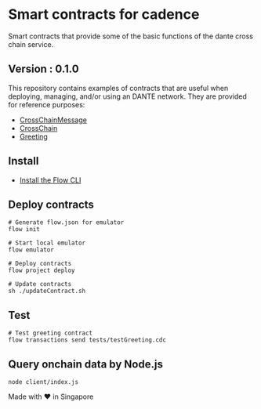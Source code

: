 # Smart contracts for cadence
Smart contracts that provide some of the basic functions of the dante cross chain service.

## Version : 0.1.0

This repository contains examples of contracts that are useful when deploying, managing, and/or using an DANTE network. They are provided for reference purposes:

   * [CrossChainMessage](./contracts/CrossChainMessage)
   * [CrossChain](./contracts/CrossChain)
   * [Greeting](./contracts/Greeting)


## Install
* [Install the Flow CLI](https://docs.onflow.org/flow-cli/install/)


## Deploy contracts
```
# Generate flow.json for emulator
flow init

# Start local emulator
flow emulator

# Deploy contracts
flow project deploy

# Update contracts
sh ./updateContract.sh
```

## Test
```
# Test greeting contract
flow transactions send tests/testGreeting.cdc
```

## Query onchain data by Node.js
```
node client/index.js
```

Made with ❤️ in Singapore
